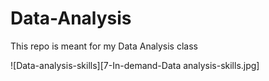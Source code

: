 # Data-Analysis
This repo is meant for my Data Analysis class

![Data-analysis-skills][7-In-demand-Data analysis-skills.jpg]
